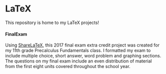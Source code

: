 # LaTeX
This repository is home to my LaTeX projects!

#### FinalExam
Using [ShareLaTeX](https://www.sharelatex.com), this 2017 final exam extra credit project was created for my 11th grade Precalculus Fundamentals class. 
I formatted my exam to include multiple choice, short answer, word problem and graphing sections. The questions on my final exam include an even distribution of material from the first eight units covered throughout the school year.
